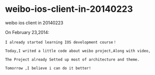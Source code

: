 weibo-ios-client-in-20140223
============================

weibo ios client in 20140223

On February 23,2014:

    I already started learning IOS development course！
    
    Today,I writed a little code about weibo project,Along with video,
    
    The Project already Setted up most of architecture and theme.
    
    Tomorrow ,I believe i can do it better!
